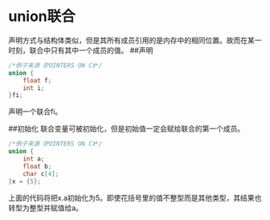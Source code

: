 union联合
=====
声明方式与结构体类似，但是其所有成员引用的是内存中的相同位置。故而在某一时刻，联合中只有其中一个成员的值。
##声明
```c
/*例子来源《POINTERS ON C》*/
union {
    float f;
    int i;
}fi;
```
声明一个联合fi。

##初始化
联合变量可被初始化，但是初始值一定会赋给联合的第一个成员。
```c
/*例子来源《POINTERS ON C》*/
union {
    int a;
    float b;
    char c[4];
}x = {5};
```
上面的代码将把x.a初始化为5。即使花括号里的值不整型而是其他类型，其结果也转型为整型并赋值给a。
